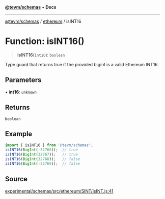 [**@tevm/schemas**](../../README.md) • **Docs**

***

[@tevm/schemas](../../modules.md) / [ethereum](../README.md) / isINT16

# Function: isINT16()

> **isINT16**(`int16`): `boolean`

Type guard that returns true if the provided bigint is a valid Ethereum INT16.

## Parameters

• **int16**: `unknown`

## Returns

`boolean`

## Example

```ts
import { isINT16 } from '@tevm/schemas';
isINT16(BigInt(-32768));  // true
isINT16(BigInt(32767));   // true
isINT16(BigInt(32768));   // false
isINT16(BigInt(-32769));  // false
````

## Source

[experimental/schemas/src/ethereum/SINT/isINT.js:41](https://github.com/evmts/tevm-monorepo/blob/main/experimental/schemas/src/ethereum/SINT/isINT.js#L41)
